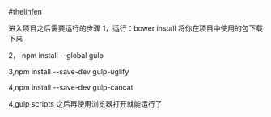 #thelinfen

进入项目之后需要运行的步骤
1，运行：bower install
   将你在项目中使用的包下载下来
   
2， npm install --global gulp

3,npm install --save-dev gulp-uglify

4,npm install --save-dev gulp-cancat

4,gulp scripts
之后再使用浏览器打开就能运行了
